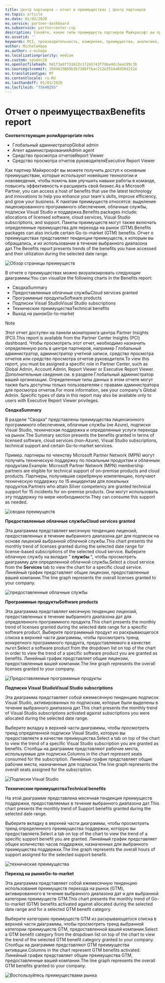 ```yaml
---
title: Центр партнеров — отчет о преимуществах | Центр партнеров
ms.topic: article
ms.date: 01/03/2020
ms.service: partner-dashboard
ms.subservice: partnercenter-csp
description: Узнайте, какие типы преимуществ партнеров Майкрософт вы предоставили вам для роста бизнеса, повышения эффективности и улучшения навыков вашей команды.
ms.assetid: ''
keywords: PCI, производительность, измерения, преимущества, аналитика, отчет
author: MicheleHope
ms.author: v-mihope
ms.localizationpriority: medium
ms.custom: seodec18
ms.openlocfilehash: 9d1f3a8ff31622c17245743f79ba4dc3ea199c3b
ms.sourcegitcommit: 39d4629869b3b739bffbac212e2514a8d50d152e
ms.translationtype: MT
ms.contentlocale: ru-RU
ms.lasthandoff: 01/03/2020
ms.locfileid: "75648255"
---
```

# <a name="benefits-report"></a><span data-ttu-id="29ab5-104">Отчет о преимуществах</span><span class="sxs-lookup"><span data-stu-id="29ab5-104">Benefits report</span></span>

<span data-ttu-id="29ab5-105">**Соответствующие роли**</span><span class="sxs-lookup"><span data-stu-id="29ab5-105">**Appropriate roles**</span></span>
- <span data-ttu-id="29ab5-106">Глобальный администратор</span><span class="sxs-lookup"><span data-stu-id="29ab5-106">Global admin</span></span>
- <span data-ttu-id="29ab5-107">Агент администрирования</span><span class="sxs-lookup"><span data-stu-id="29ab5-107">Admin agent</span></span>
- <span data-ttu-id="29ab5-108">Средство просмотра отчетов</span><span class="sxs-lookup"><span data-stu-id="29ab5-108">Report Viewer</span></span>
- <span data-ttu-id="29ab5-109">Средство просмотра отчетов руководителя</span><span class="sxs-lookup"><span data-stu-id="29ab5-109">Executive Report Viewer</span></span>

<span data-ttu-id="29ab5-110">Как партнер Майкрософт вы можете получить доступ к основным преимуществам, которые используют новейшие технологии и нововведения, чтобы помочь вам улучшить навыки работы в команде, повысить эффективность и расширить свой бизнес.</span><span class="sxs-lookup"><span data-stu-id="29ab5-110">As a Microsoft Partner, you can access a host of benefits that use the latest technology and innovations to help you enhance your team's skills, improve efficiency, and grow your business.</span></span> <span data-ttu-id="29ab5-111">К пакетам преимуществ относятся: выделение лицензированного программного обеспечения, облачные службы, подписки Visual Studio и поддержка.</span><span class="sxs-lookup"><span data-stu-id="29ab5-111">Benefits packages include: allocations of licensed software, cloud services, Visual Studio subscriptions, and support.</span></span> <span data-ttu-id="29ab5-112">Пакеты преимуществ могут также включать определенные преимущества для перехода на рынок (GTM).</span><span class="sxs-lookup"><span data-stu-id="29ab5-112">Benefits packages can also include certain Go-to-market (GTM) benefits.</span></span> <span data-ttu-id="29ab5-113">Отчет о преимуществах представляет тенденции преимуществ, к которым вы обращались, и их использование в течение выбранного диапазона дат.</span><span class="sxs-lookup"><span data-stu-id="29ab5-113">The Benefits report presents trends of the benefits you have accessed and their utilization during the selected date range.</span></span>

![Обзор страницы преимуществ](images/pci/pci_benefits_intro_1.png)

<span data-ttu-id="29ab5-115">В отчете о преимуществах можно визуализировать следующие диаграммы:</span><span class="sxs-lookup"><span data-stu-id="29ab5-115">You can visualize the following charts in the Benefits report:</span></span>

- <span data-ttu-id="29ab5-116">Сводка</span><span class="sxs-lookup"><span data-stu-id="29ab5-116">Summary</span></span>
- <span data-ttu-id="29ab5-117">Предоставленные облачные службы</span><span class="sxs-lookup"><span data-stu-id="29ab5-117">Cloud services granted</span></span>
- <span data-ttu-id="29ab5-118">Программные продукты</span><span class="sxs-lookup"><span data-stu-id="29ab5-118">Software products</span></span>
- <span data-ttu-id="29ab5-119">Подписки Visual Studio</span><span class="sxs-lookup"><span data-stu-id="29ab5-119">Visual Studio subscriptions</span></span>
- <span data-ttu-id="29ab5-120">Технические преимущества</span><span class="sxs-lookup"><span data-stu-id="29ab5-120">Technical benefits</span></span>
- <span data-ttu-id="29ab5-121">Выход на рынок</span><span class="sxs-lookup"><span data-stu-id="29ab5-121">Go-to-market</span></span>

 > [!NOTE]
 > <span data-ttu-id="29ab5-122">Этот отчет доступен на панели мониторинга центра Partner Insights (PCI).</span><span class="sxs-lookup"><span data-stu-id="29ab5-122">This report is available from the Partner Center Insights (PCI) dashboard.</span></span> <span data-ttu-id="29ab5-123">Чтобы просмотреть этот отчет, необходимо назначить определенную роль в центре партнеров, например Глобальный администратор, администратор учетной записи, средство просмотра отчетов или средство просмотра отчетов руководителя.</span><span class="sxs-lookup"><span data-stu-id="29ab5-123">To view this report, you must be assigned a specific role in Partner Center, such as Global Admin, Account Admin, Report Viewer or Executive Report Viewer.</span></span> <span data-ttu-id="29ab5-124">Дополнительные сведения см. в разделе Глобальный администратор вашей организации. Определенные типы данных в этом отчете могут также быть доступны только пользователям с правами администратора для просмотра отчетов.</span><span class="sxs-lookup"><span data-stu-id="29ab5-124">For more information, see your company's Global Admin. Specific types of data in this report may also be available only to users with Executive Report Viewer privileges.</span></span>

<span data-ttu-id="29ab5-125">**Сводка**</span><span class="sxs-lookup"><span data-stu-id="29ab5-125">**Summary**</span></span>

<span data-ttu-id="29ab5-126">В разделе "Сводка" представлены преимущества лицензионного программного обеспечения, облачные службы (не Azure), подписки Visual Studio, техническая поддержка и определенные услуги перехода на рынок.</span><span class="sxs-lookup"><span data-stu-id="29ab5-126">The Summary section presents the benefits granted in terms of licensed software, cloud services (non-Azure), Visual Studio subscriptions, technical support and certain Go-to-market services.</span></span>

<span data-ttu-id="29ab5-127">Пример. партнеры по членству Microsoft Partner Network (MPN) могут получить техническую поддержку по локальным продуктам и облачным продуктам.</span><span class="sxs-lookup"><span data-stu-id="29ab5-127">Example: Microsoft Partner Network (MPN) membership partners are eligible for technical support of on-premise products and cloud products.</span></span> <span data-ttu-id="29ab5-128">Партнеры, получившие серебряную компетенцию, получают техническую поддержку по 15 инцидентам для локальных продуктов.</span><span class="sxs-lookup"><span data-stu-id="29ab5-128">Partners who attain Silver competency are granted technical support for 15 incidents for on-premise products.</span></span> <span data-ttu-id="29ab5-129">Они могут использовать эту поддержку по мере необходимости.</span><span class="sxs-lookup"><span data-stu-id="29ab5-129">They can consume this support as needed.</span></span> 

![сводка преимуществ](images/pci/pci_benefits_summary_2.png)

<span data-ttu-id="29ab5-131">**Предоставленные облачные службы**</span><span class="sxs-lookup"><span data-stu-id="29ab5-131">**Cloud services granted**</span></span>

<span data-ttu-id="29ab5-132">Эта диаграмма представляет месячную тенденцию лицензий, предоставленных в течение выбранного диапазона дат для подписок на основе лицензий выбранной облачной службы.</span><span class="sxs-lookup"><span data-stu-id="29ab5-132">This chart presents the monthly trend of licenses granted during the selected date range for license-based subscriptions of the selected cloud service.</span></span>
<span data-ttu-id="29ab5-133">Выберите облачную службу на вкладке " **службы** ", чтобы просмотреть диаграмму для определенной облачной службы.</span><span class="sxs-lookup"><span data-stu-id="29ab5-133">Select a cloud service from the **Services** tab to view the chart for a specific cloud service.</span></span> <span data-ttu-id="29ab5-134">Линейный график представляет общие лицензии, предоставленные вашей компании.</span><span class="sxs-lookup"><span data-stu-id="29ab5-134">The line graph represents the overall licenses granted to your company.</span></span>

![предоставленные облачные службы](images/pci/pci_benefits_cloud_services_granted_3.png)

<span data-ttu-id="29ab5-136">**Программные продукты**</span><span class="sxs-lookup"><span data-stu-id="29ab5-136">**Software products**</span></span>

<span data-ttu-id="29ab5-137">Эта диаграмма представляет месячную тенденцию лицензий, предоставленных в течение выбранного диапазона дат для определенного программного продукта.</span><span class="sxs-lookup"><span data-stu-id="29ab5-137">This chart presents the monthly trend of licenses granted during the selected date range for a specific software product.</span></span> <span data-ttu-id="29ab5-138">Выберите программный продукт из раскрывающегося списка в верхней части диаграммы, чтобы просмотреть тренд конкретного программного продукта, предоставляемого в качестве льгот.</span><span class="sxs-lookup"><span data-stu-id="29ab5-138">Select a software product from the dropdown list on top of the chart in order to view the trend of a specific software product you are granted as benefits.</span></span> <span data-ttu-id="29ab5-139">Линейный график представляет общие лицензии, предоставленные вашей компании.</span><span class="sxs-lookup"><span data-stu-id="29ab5-139">The line graph represents the overall licenses granted to your company.</span></span>

![Предоставляемые программные продукты](images/pci/pci_benefits_software_products_granted_4.png)

<span data-ttu-id="29ab5-141">**Подписки Visual Studio**</span><span class="sxs-lookup"><span data-stu-id="29ab5-141">**Visual Studio subscriptions**</span></span>

<span data-ttu-id="29ab5-142">Эта диаграмма представляет собой ежемесячную тенденцию подписок Visual Studio, активированных по подпискам, которые были выделены в течение выбранного диапазона дат.</span><span class="sxs-lookup"><span data-stu-id="29ab5-142">This chart presents the monthly trend of Visual Studio subscriptions activated against subscriptions you were allocated during the selected date range.</span></span>

<span data-ttu-id="29ab5-143">Выберите вкладку в верхней части диаграммы, чтобы просмотреть тренд определенной подписки Visual Studio, которую вы предоставляете в качестве преимущества.</span><span class="sxs-lookup"><span data-stu-id="29ab5-143">Select a tab on top of the chart to view the trend of a specific Visual Studio subscription you are granted as benefits.</span></span> <span data-ttu-id="29ab5-144">Столбцы на диаграмме представляют рабочие места, используемые для подписки.</span><span class="sxs-lookup"><span data-stu-id="29ab5-144">Columns in the chart represent seats consumed for the subscription.</span></span> <span data-ttu-id="29ab5-145">Линейный график представляет общие рабочие места, назначенные для подписки.</span><span class="sxs-lookup"><span data-stu-id="29ab5-145">The line graph represents the overall seats assigned for the subscription.</span></span>

![Подписки Visual Studio](images/pci/pci_benefits_visual_studio_subscriptions_5.png)

<span data-ttu-id="29ab5-147">**Технические преимущества**</span><span class="sxs-lookup"><span data-stu-id="29ab5-147">**Technical benefits**</span></span>

<span data-ttu-id="29ab5-148">На этой диаграмме представлена месячная тенденция преимуществ поддержки, предоставляемых в течение выбранного диапазона дат.</span><span class="sxs-lookup"><span data-stu-id="29ab5-148">This chart presents the monthly trend of Support benefits granted during the selected date range.</span></span>

<span data-ttu-id="29ab5-149">Выберите вкладку в верхней части диаграммы, чтобы просмотреть тренд определенного преимущества поддержки, которую вы предоставляете.</span><span class="sxs-lookup"><span data-stu-id="29ab5-149">Select a tab on top of the chart to view the trend of a specific support benefit you are granted.</span></span> <span data-ttu-id="29ab5-150">Линейный график представляет общее количество часов поддержки, назначенных для выбранного преимущества поддержки.</span><span class="sxs-lookup"><span data-stu-id="29ab5-150">The line graph represents the overall hours of support assigned for the selected support benefit.</span></span>

![технические преимущества](images/pci/pci_benefits_technical_benefits_6.png)

<span data-ttu-id="29ab5-152">**Переход на рынке**</span><span class="sxs-lookup"><span data-stu-id="29ab5-152">**Go-to-market**</span></span>

<span data-ttu-id="29ab5-153">Эта диаграмма представляет собой ежемесячную тенденцию использования преимуществ перехода на рынок (GTM), активированного в течение выбранного диапазона дат и для выбранной категории преимуществ GTM.</span><span class="sxs-lookup"><span data-stu-id="29ab5-153">This chart presents the monthly trend of Go-to-market (GTM) benefits activated against allocated during the selected date range and for a selected GTM benefit category.</span></span>

<span data-ttu-id="29ab5-154">Выберите категорию преимуществ GTM из раскрывающегося списка в верхней части диаграммы, чтобы просмотреть тренд выбранной категории преимуществ GTM, предоставленной вашей компании.</span><span class="sxs-lookup"><span data-stu-id="29ab5-154">Select a GTM benefit category from the dropdown list on top of the chart to view the trend of the selected GTM benefit category granted to your company.</span></span> <span data-ttu-id="29ab5-155">Столбцы на диаграмме представляют GTM преимущества активации.</span><span class="sxs-lookup"><span data-stu-id="29ab5-155">Columns in the chart represent GTM benefits activated.</span></span> <span data-ttu-id="29ab5-156">Линейный график представляет общие преимущества GTM, предоставленные вашей компании.</span><span class="sxs-lookup"><span data-stu-id="29ab5-156">The line graph represents the overall GTM benefits granted to your company.</span></span>

![Воспользуйтесь преимуществами рынка](images/pci/pci_benefits_go_to_market_7.png)
